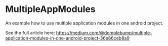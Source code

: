 # MultipleAppModules
An example how to use multiple application modules in one android project.

See the full article here: https://medium.com/@domplebump/multiple-application-modules-in-one-android-project-36e86ceb8a9
